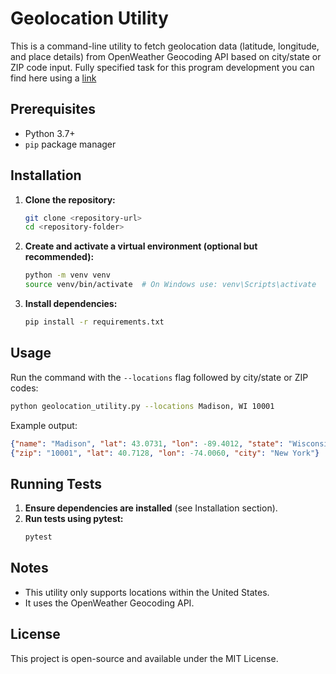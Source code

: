 # Geolocation Utility

This is a command-line utility to fetch geolocation data (latitude, longitude, and place details) from OpenWeather Geocoding API based on city/state or ZIP code input. Fully specified task for this program development you can find here using a [link](https://fetch-hiring.s3.amazonaws.com/SDET/Fetch_Coding_Exercise_SDET_v2.pdf)

## Prerequisites
- Python 3.7+
- `pip` package manager

## Installation

1. **Clone the repository:**
   ```sh
   git clone <repository-url>
   cd <repository-folder>
   ```

2. **Create and activate a virtual environment (optional but recommended):**
   ```sh
   python -m venv venv
   source venv/bin/activate  # On Windows use: venv\Scripts\activate
   ```

3. **Install dependencies:**
   ```sh
   pip install -r requirements.txt
   ```

## Usage
Run the command with the `--locations` flag followed by city/state or ZIP codes:
```sh
python geolocation_utility.py --locations Madison, WI 10001
```
Example output:
```json
{"name": "Madison", "lat": 43.0731, "lon": -89.4012, "state": "Wisconsin"}
{"zip": "10001", "lat": 40.7128, "lon": -74.0060, "city": "New York"}
```

## Running Tests
1. **Ensure dependencies are installed** (see Installation section).
2. **Run tests using pytest:**
   ```sh
   pytest
   ```

## Notes
- This utility only supports locations within the United States.
- It uses the OpenWeather Geocoding API.

## License
This project is open-source and available under the MIT License.

